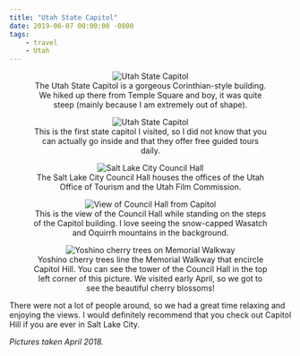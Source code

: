 ```yaml
---
title: "Utah State Capitol"
date: 2019-06-07 00:00:00 -0800
tags:
    - travel
    - Utah
---
```


<figure style="text-align: center;">
    <img src="https://i.imgur.com/t4g3ptZ.jpg" alt="Utah State Capitol" />
    <figcaption>The Utah State Capitol is a gorgeous Corinthian-style building. We hiked up there from Temple Square and boy, it was quite steep (mainly because I am extremely out of shape).</figcaption>
</figure>

<figure style="text-align: center;">
    <img src="https://i.imgur.com/nyEd14D.jpg" alt="Utah State Capitol" />
    <figcaption>This is the first state capitol I visited, so I did not know that you can actually go inside and that they offer free guided tours daily.</figcaption>
</figure>

<figure style="text-align: center;">
    <img src="https://i.imgur.com/6RU9QAD.jpg" alt="Salt Lake City Council Hall" />
    <figcaption>The Salt Lake City Council Hall houses the offices of the Utah Office of Tourism and the Utah Film Commission.</figcaption>
</figure>

<figure style="text-align: center;">
    <img src="https://i.imgur.com/r8hS2ho.jpg" alt="View of Council Hall from Capitol" />
    <figcaption>This is the view of the Council Hall while standing on the steps of the Capitol building. I love seeing the snow-capped Wasatch and Oquirrh mountains in the background.</figcaption>
</figure>

<figure style="text-align: center;">
    <img src="https://i.imgur.com/29TBAsa.jpg" alt="Yoshino cherry trees on Memorial Walkway" />
    <figcaption>Yoshino cherry trees line the Memorial Walkway that encircle Capitol Hill. You can see the tower of the Council Hall in the top left corner of this picture. We visited early April, so we got to see the beautiful cherry blossoms!</figcaption>
</figure>

There were not a lot of people around, so we had a great time relaxing and enjoying the views. I would definitely recommend that you check out Capitol Hill if you are ever in Salt Lake City.

*Pictures taken April 2018.*
